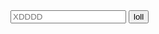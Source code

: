 <html >
<head>
    <meta charset="UTF-8">
    <meta name="viewport" content="width=device-width, initial-scale=1.0">
    <title>QuickCheck</title>









</head>
<body>
    <input type="text"placeholder="XDDDD"> 
    <button type="button">loll</button> 


    
</body>
</html>
